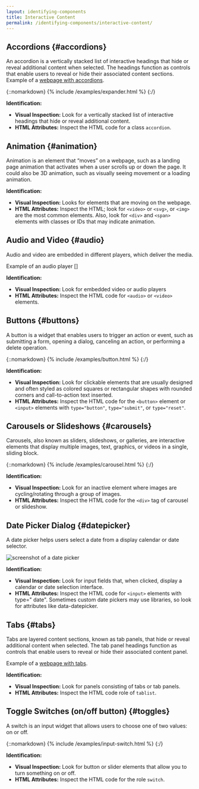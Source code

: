 ```yaml
---
layout: identifying-components
title: Interactive Content
permalink: /identifying-components/interactive-content/
---
```


## Accordions {#accordions}
An accordion is a vertically stacked list of interactive headings that hide or reveal additional content when selected. The headings function as controls that enable users to reveal or hide their associated content sections.
Example of a [webpage with accordions](https://www.dot.state.mn.us/designsystem/collapsiblesections.html).

{::nomarkdown}
<example>
{% include /examples/expander.html %}
</example>
{:/}

**Identification:**
- **Visual Inspection:** Look for a vertically stacked list of interactive headings that hide or reveal additional content.
- **HTML Attributes:** Inspect the HTML code for a class `accordion`.

## Animation {#animation}
Animation is an element that “moves” on a webpage, such as a landing page animation that activates when a user scrolls up or down the page. It could also be 3D animation, such as visually seeing movement or a loading animation.

**Identification:**
- **Visual Inspection:** Looks for elements that are moving on the webpage.
- **HTML Attributes:** Inspect the HTML; look for `<video>` or `<svg>`, or `<img>` are the most common elements. Also, look for `<div>` and `<span>` elements with classes or IDs that may indicate animation.

## Audio and Video {#audio}
Audio and video are embedded in different players, which deliver the media.

Example of an audio player [<source src="/assets/media/video/checklist-native/ios/button.mp4" type="video/mp4">]

**Identification:**
- **Visual Inspection:** Look for embedded video or audio players
- **HTML Attributes:** Inspect the HTML code for `<audio>` or `<video>` elements.

## Buttons {#buttons}
A button is a widget that enables users to trigger an action or event, such as submitting a form, opening a dialog, canceling an action, or performing a delete operation. 

{::nomarkdown}
<example>
{% include /examples/button.html %}
</example>
{:/}

**Identification:**
- **Visual Inspection:** Look for clickable elements that are usually designed and often styled as colored squares or rectangular shapes with rounded corners and call-to-action text inserted.
- **HTML Attributes:** Inspect the HTML code for the `<button>` element or `<input>` elements with `type="button"`, `type="submit"`, or `type="reset"`.

## Carousels or Slideshows {#carousels}
Carousels, also known as sliders, slideshows, or galleries, are interactive elements that display multiple images, text, graphics, or videos in a single, sliding block.

{::nomarkdown}
<example>
{% include /examples/carousel.html %}
</example>
{:/}

**Identification:**
- **Visual Inspection:** Look for an inactive element where images are cycling/rotating through a group of images.
- **HTML Attributes:** Inspect the HTML code for the `<div>` tag of carousel or slideshow.

## Date Picker Dialog {#datepicker}
A date picker helps users select a date from a display calendar or date selector.

![screenshot of a date picker](https://mnit-dot-a11y.github.io/assets/images/examples/date-picker.jpg)

**Identification:**
- **Visual Inspection:** Look for input fields that, when clicked, display a calendar or date selection interface.
- **HTML Attributes:** Inspect the HTML code for `<input>` elements with type=" date". Sometimes custom date pickers may use libraries, so look for attributes like data-datepicker.

## Tabs {#tabs}
Tabs are layered content sections, known as tab panels, that hide or reveal additional content when selected. The tab panel headings function as controls that enable users to reveal or hide their associated content panel.

Example of a [webpage with tabs](https://www.dot.state.mn.us/careers/how-to-apply.html).

**Identification:**
- **Visual Inspection:** Look for panels consisting of tabs or tab panels.
- **HTML Attributes:** Inspect the HTML code role of `tablist`.

## Toggle Switches (on/off button) {#toggles}
A switch is an input widget that allows users to choose one of two values: on or off.

{::nomarkdown}
<example>
{% include /examples/input-switch.html %}
</example>
{:/}

**Identification:**
- **Visual Inspection:** Look for button or slider elements that allow you to turn something on or off.
- **HTML Attributes:** Inspect the HTML code for the role `switch`.